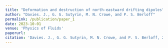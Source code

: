 ```yaml
---
title: "Deformation and destruction of north-eastward drifting dipoles"
author: "Davies. J., G. G. Sutyrin, M. N. Crowe, and P. S. Berloff"
permalink: /publication/paper_1
date: 2023-10-01
venue: 'Physics of Fluids'
paperurl: 
citation: 'Davies. J., G. G. Sutyrin, M. N. Crowe, and P. S. Berloff, 2023, Deformation and destruction of north-eastward drifting dipoles, <i>Phys. Fluids</i>'
---
```

